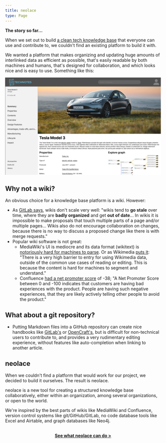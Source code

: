 ```yaml
---
title: neolace
type: Page
---
```


**The story so far...**

When we set out to build [a clean tech knowledge base](https://www.technotes.org) that everyone can use and contribute to, we couldn't find an existing platform to build it with.

We wanted a platform that makes organizing and updating huge amounts of interlinked data as efficient as possible, that's easily readable by both machines and humans, that's designed for collaboration, and which looks nice and is easy to use. Something like this:

![Image of a neolace knowledge base showing an entry on the Tesla Model 3](/ev-mockup-xl.png)

## Why not a wiki?

An obvious choice for a knowledge base platform is a wiki. However:

* As [GitLab says](https://about.gitlab.com/handbook/handbook-usage/#wiki-handbooks-dont-scale), wikis don't scale very well: "wikis tend to **go stale** over time, where they are **badly organized** and get **out of date**... In wikis it is impossible to make proposals that touch multiple parts of a page and/or multiple pages... Wikis also do not encourage collaboration on changes, because there is no way to discuss a proposed change like there is with merge requests."
* Popular wiki software is not great:
  * MediaWiki's UI is mediocre and its data format (wikitext) is [notoriously hard for machines to parse](https://github.com/spencermountain/wtf_wikipedia/blob/master/README.md). Or as Wikimedia [puts it](https://meta.wikimedia.org/wiki/Wikimedia_Enterprise): "There is a very high barrier to entry for using Wikimedia data, outside of the common use cases of reading or editing. This is because the content is hard for machines to segment and understand."
  * Confluence [had a net promoter score](https://nira.com/confluence-history/) of -38; "A Net Promoter Score between 0 and -100 indicates that customers are having bad experiences with the product. People are having such negative experiences, that they are likely actively telling other people to avoid the product."

## What about a git repository?

* Putting Markdown files into a GitHub repository can create nice handbooks like [GitLab's](https://about.gitlab.com/handbook/) or [OpenCraft's](https://handbook.opencraft.com/en/latest/), but is difficult for non-technical users to contribute to, and provides a very rudimentary editing experience, without features like auto-completion when linking to another article.

## neolace

When we couldn't find a platform that would work for our project, we decided to build it ourselves. The result is neolace.

neolace is a new tool for creating a structured knowledge base collaboratively, either within an organization, among several organizations, or open to the world.

We're inspired by the best parts of wikis like MediaWiki and Confluence, version control systems like git/GitHub/GitLab, no code database tools like Excel and Airtable, and graph databases like Neo4j.

<center>
<br>
<a href="/features/"><strong>See what neolace can do &gt;</strong></a>
<br><br>
</center>
